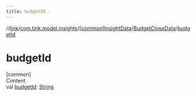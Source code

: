 ```yaml
---
title: budgetId -
---
```

//[link](../../../index.md)/[com.tink.model.insights](../../index.md)/[[common]InsightData](../index.md)/[BudgetCloseData](index.md)/[budgetId](budget-id.md)



# budgetId  
[common]  
Content  
val [budgetId](budget-id.md): [String](https://kotlinlang.org/api/latest/jvm/stdlib/kotlin/-string/index.html)  



